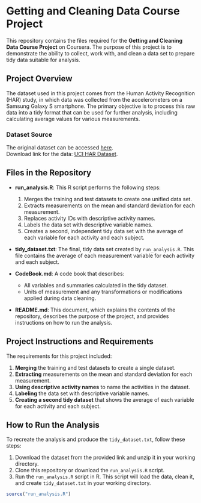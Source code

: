 # Getting and Cleaning Data Course Project

This repository contains the files required for the **Getting and Cleaning Data Course Project** on Coursera. The purpose of this project is to demonstrate the ability to collect, work with, and clean a data set to prepare tidy data suitable for analysis.

## Project Overview

The dataset used in this project comes from the Human Activity Recognition (HAR) study, in which data was collected from the accelerometers on a Samsung Galaxy S smartphone. The primary objective is to process this raw data into a tidy format that can be used for further analysis, including calculating average values for various measurements.

### Dataset Source
The original dataset can be accessed [here](https://archive.ics.uci.edu/ml/datasets/Human+Activity+Recognition+Using+Smartphones).  
Download link for the data: [UCI HAR Dataset](https://d396qusza40orc.cloudfront.net/getdata%2Fprojectfiles%2FUCI%20HAR%20Dataset.zip).

## Files in the Repository

- **run_analysis.R**: This R script performs the following steps:
  1. Merges the training and test datasets to create one unified data set.
  2. Extracts measurements on the mean and standard deviation for each measurement.
  3. Replaces activity IDs with descriptive activity names.
  4. Labels the data set with descriptive variable names.
  5. Creates a second, independent tidy data set with the average of each variable for each activity and each subject.

- **tidy_dataset.txt**: The final, tidy data set created by `run_analysis.R`. This file contains the average of each measurement variable for each activity and each subject.

- **CodeBook.md**: A code book that describes:
  - All variables and summaries calculated in the tidy dataset.
  - Units of measurement and any transformations or modifications applied during data cleaning.

- **README.md**: This document, which explains the contents of the repository, describes the purpose of the project, and provides instructions on how to run the analysis.

## Project Instructions and Requirements

The requirements for this project included:
1. **Merging** the training and test datasets to create a single dataset.
2. **Extracting** measurements on the mean and standard deviation for each measurement.
3. **Using descriptive activity names** to name the activities in the dataset.
4. **Labeling** the data set with descriptive variable names.
5. **Creating a second tidy dataset** that shows the average of each variable for each activity and each subject.

## How to Run the Analysis

To recreate the analysis and produce the `tidy_dataset.txt`, follow these steps:

1. Download the dataset from the provided link and unzip it in your working directory.
2. Clone this repository or download the `run_analysis.R` script.
3. Run the `run_analysis.R` script in R. This script will load the data, clean it, and create `tidy_dataset.txt` in your working directory.

```R
source("run_analysis.R")
